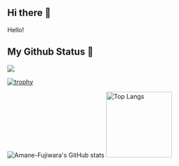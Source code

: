 ## Hi there 👋

Hello!

## My Github Status 🔭

![](https://github-profile-summary-cards.vercel.app/api/cards/profile-details?username=Amane-Fujiwara11&theme=2077)

[![trophy](https://github-profile-trophy.vercel.app/?username=Amane-Fujiwara11&theme=onedark&column=7)](https://github.com/ryo-ma/github-profile-trophy)

![Amane-Fujiwara's GitHub stats](https://github-readme-stats.vercel.app/api?username=Amane-Fujiwara11&show_icons=true&theme=radical)
<img alt="Top Langs" height="150px" src="https://github-readme-stats.vercel.app/api/top-langs/?username=Amane-Fujiwara11&layout=compact&count_private=true&show_icons=true&theme=tokyonight" />

<!--
**Amane-Fujiwara11/Amane-Fujiwara11** is a ✨ _special_ ✨ repository because its `README.md` (this file) appears on your GitHub profile.

Here are some ideas to get you started:

- 🔭 I’m currently working on ...
- 🌱 I’m currently learning ...
- 👯 I’m looking to collaborate on ...
- 🤔 I’m looking for help with ...
- 💬 Ask me about ...
- 📫 How to reach me: ...
- 😄 Pronouns: ...
- ⚡ Fun fact: ...
-->
